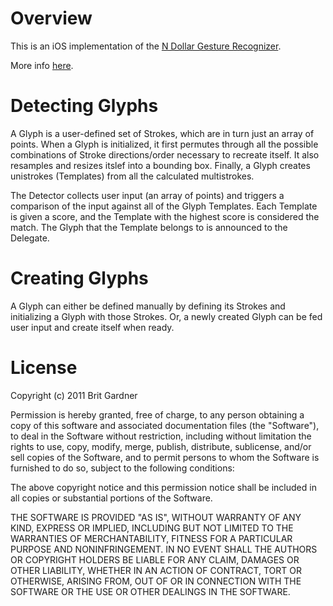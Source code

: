 # Overview

This is an iOS implementation of the [N Dollar Gesture Recognizer](http://depts.washington.edu/aimgroup/proj/dollar/ndollar.html).

More info [here](http://britg.com/2011/05/14/complex-gesture-recognition-in-ios-part-1-the-research/).

# Detecting Glyphs

A Glyph is a user-defined set of Strokes, which are in turn just an array of points. When a Glyph is initialized, it first permutes through all the possible combinations of Stroke directions/order necessary to recreate itself. It also resamples and resizes itslef into a bounding box. Finally, a Glyph creates unistrokes (Templates) from all the calculated multistrokes.

The Detector collects user input (an array of points) and triggers a comparison of the input against all of the Glyph Templates. Each Template is given a score, and the Template with the highest score is considered the match. The Glyph that the Template belongs to is announced to the Delegate.

# Creating Glyphs

A Glyph can either be defined manually by defining its Strokes and initializing a Glyph with those Strokes. Or, a newly created Glyph can be fed user input and create itself when ready.

# License

Copyright (c) 2011 Brit Gardner

Permission is hereby granted, free of charge, to any person
obtaining a copy of this software and associated documentation
files (the "Software"), to deal in the Software without
restriction, including without limitation the rights to use,
copy, modify, merge, publish, distribute, sublicense, and/or sell
copies of the Software, and to permit persons to whom the
Software is furnished to do so, subject to the following
conditions:

The above copyright notice and this permission notice shall be
included in all copies or substantial portions of the Software.

THE SOFTWARE IS PROVIDED "AS IS", WITHOUT WARRANTY OF ANY KIND,
EXPRESS OR IMPLIED, INCLUDING BUT NOT LIMITED TO THE WARRANTIES
OF MERCHANTABILITY, FITNESS FOR A PARTICULAR PURPOSE AND
NONINFRINGEMENT. IN NO EVENT SHALL THE AUTHORS OR COPYRIGHT
HOLDERS BE LIABLE FOR ANY CLAIM, DAMAGES OR OTHER LIABILITY,
WHETHER IN AN ACTION OF CONTRACT, TORT OR OTHERWISE, ARISING
FROM, OUT OF OR IN CONNECTION WITH THE SOFTWARE OR THE USE OR
OTHER DEALINGS IN THE SOFTWARE.
